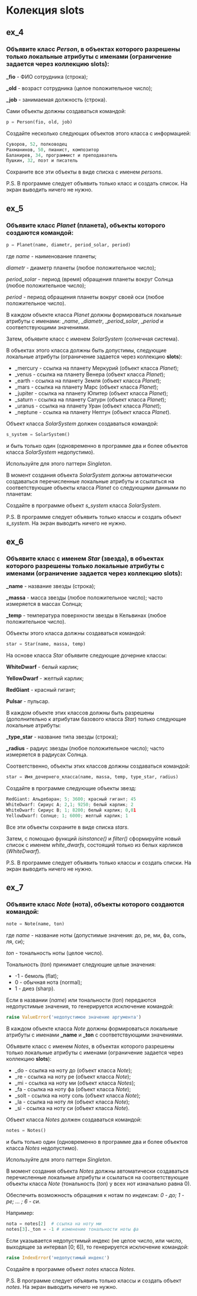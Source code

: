 # Колекция **__slots__**

## ex_4
### Объявите класс _Person_, в объектах которого разрешены только локальные атрибуты с именами (ограничение задается через коллекцию __slots__):

**_fio** - ФИО сотрудника (строка);

**_old** - возраст сотрудника (целое положительное число);

**_job** - занимаемая должность (строка).

Сами объекты должны создаваться командой:

```python
p = Person(fio, old, job)
```

Создайте несколько следующих объектов этого класса с информацией:

```python
Суворов, 52, полководец
Рахманинов, 50, пианист, композитор
Балакирев, 34, программист и преподаватель
Пушкин, 32, поэт и писатель
```
Сохраните все эти объекты в виде списка с именем _persons_.

P.S. В программе следует объявить только класс и создать список. На экран выводить ничего не нужно.

## ex_5
### Объявите класс _Planet_ (планета), объекты которого создаются командой:

```python
p = Planet(name, diametr, period_solar, period)
```

где _name_ - наименование планеты;

_diametr_ - диаметр планеты (любое положительное число);

_period_solar_ - период (время) обращения планеты вокруг Солнца (любое положительное число);

_period_ - период обращения планеты вокруг своей оси (любое положительное число).

В каждом объекте класса _Planet_ должны формироваться локальные атрибуты с именами: __name_, __diametr_, __period_solar_, __period_ и соответствующими значениями.

Затем, объявите класс с именем _SolarSystem_ (солнечная система).

В объектах этого класса должны быть допустимы, следующие локальные атрибуты (ограничение задается через коллекцию __slots__):

- _mercury - ссылка на планету Меркурий (объект класса _Planet_);
- _venus - ссылка на планету Венера (объект класса _Planet_);
- _earth - ссылка на планету Земля (объект класса _Planet_);
- _mars - ссылка на планету Марс (объект класса _Planet_);
- _jupiter - ссылка на планету Юпитер (объект класса _Planet_);
- _saturn - ссылка на планету Сатурн (объект класса _Planet_);
- _uranus - ссылка на планету Уран (объект класса _Planet_);
- _neptune - ссылка на планету Нептун (объект класса _Planet_).

Объект класса _SolarSystem_ должен создаваться командой:

```python
s_system = SolarSystem()
```
и быть только один (одновременно в программе два и более объектов класса _SolarSystem_ недопустимо).

Используйте для этого паттерн _Singleton_.

В момент создания объекта _SolarSystem_ должны автоматически создаваться перечисленные локальные атрибуты и ссылаться на соответствующие объекты класса _Planet_ со следующими данными по планетам:

Создайте в программе объект _s_system_ класса _SolarSystem_.

P.S. В программе следует объявить только классы и создать объект _s_system_. На экран выводить ничего не нужно.

## ex_6
### Объявите класс с именем _Star_ (звезда), в объектах которого разрешены только локальные атрибуты с именами (ограничение задается через коллекцию __slots__):

**_name** - название звезды (строка);

**_massa** - масса звезды (любое положительное число); часто измеряется в массах Солнца;

**_temp** - температура поверхности звезды в Кельвинах (любое положительное число).

Объекты этого класса должны создаваться командой:

```python
star = Star(name, massa, temp)
```

На основе класса _Star_ объявите следующие дочерние классы:

**WhiteDwarf** - белый карлик;

**YellowDwarf** - желтый карлик;

**RedGiant** - красный гигант;

**Pulsar** - пульсар.

В каждом объекте этих классов должны быть разрешены (дополнительно к атрибутам базового класса _Star_) только следующие локальные атрибуты:

**_type_star** - название типа звезды (строка);

**_radius** - радиус звезды (любое положительное число); часто измеряется в радиусах Солнца.

Соответственно, объекты этих классов должны создаваться командой:

```python
star = Имя_дочернего_класса(name, massa, temp, type_star, radius)
```

Создайте в программе следующие объекты звезд:

```python
RedGiant: Альдебаран; 5; 3600; красный гигант; 45
WhiteDwarf: Сириус А; 2,1; 9250; белый карлик; 2
WhiteDwarf: Сириус B; 1; 8200; белый карлик; 0,01
YellowDwarf: Солнце; 1; 6000; желтый карлик; 1
```

Все эти объекты сохраните в виде списка _stars_.

Затем, с помощью функций _isinstance()_ и _filter()_ сформируйте новый список с именем _white_dwarfs_, состоящий только из белых карликов (_WhiteDwarf_).

P.S. В программе следует объявить только классы и создать списки. На экран выводить ничего не нужно.

## ex_7
### Объявите класс _Note_ (нота), объекты которого создаются командой:

```python
note = Note(name, ton)
```

где _name_ - название ноты (допустимые значения: до, ре, ми, фа, соль, ля, си);

_ton_ - тональность ноты (целое число).

Тональность (_ton_) принимает следующие целые значения:

- -1 - бемоль (flat);
- 0 - обычная нота (normal);
- 1 - диез (sharp).

Если в названии (_name_) или тональности (_ton_) передаются недопустимые значения, то генерируется исключение командой:

```python
raise ValueError('недопустимое значение аргумента')
```
В каждом объекте класса _Note_ должны формироваться локальные атрибуты с именами **_name** и **_ton** с соответствующими значениями.

Объявите класс с именем _Notes_, в объектах которого разрешены только локальные атрибуты с именами (ограничение задается через коллекцию __slots__):

- _do - ссылка на ноту до (объект класса _Note_);
- _re - ссылка на ноту ре (объект класса _Note_);
- _mi - ссылка на ноту ми (объект класса _Notes_);
- _fa - ссылка на ноту фа (объект класса _Note_);
- _solt - ссылка на ноту соль (объект класса _Note_);
- _la - ссылка на ноту ля (объект класса _Note_);
- _si - ссылка на ноту си (объект класса _Note_).

Объект класса _Notes_ должен создаваться командой:

```python
notes = Notes()
```

и быть только один (одновременно в программе два и более объектов класса _Notes_ недопустимо).

Используйте для этого паттерн _Singleton_. 

В момент создания объекта _Notes_ должны автоматически создаваться перечисленные локальные атрибуты и ссылаться на соответствующие объекты класса _Note_ (тональность (_ton_) у всех нот изначально равна 0).

Обеспечить возможность обращения к нотам по индексам: _0 - до; 1 - ре; ... ; 6 - си_.

Например:

```python
nota = notes[2]  # ссылка на ноту ми
notes[3]._ton = -1 # изменение тональности ноты фа
```

Если указывается недопустимый индекс (не целое число, или число, выходящее за интервал [0; 6]), то генерируется исключение командой:

```python
raise IndexError('недопустимый индекс')
```
Создайте в программе объект _notes_ класса _Notes_.

P.S. В программе следует объявить только классы и создать объект _notes_. На экран выводить ничего не нужно.
